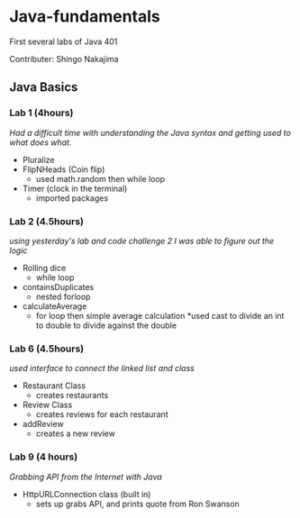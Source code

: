 # Java-fundamentals
First several labs of Java 401

Contributer: Shingo Nakajima

## Java Basics

### Lab 1 (4hours)
*Had a difficult time with understanding the Java syntax and getting used to what does what.*
- Pluralize
- FlipNHeads (Coin flip)
  - used math.random then while loop 
- Timer (clock in the terminal) 
  - imported packages

### Lab 2 (4.5hours)
   *using yesterday's lab and code challenge 2 I was able to figure out the logic*
   - Rolling dice 
     - while loop 
   - containsDuplicates
     - nested forloop 
   - calculateAverage
     - for loop then simple average calculation *used cast to divide an int to double to divide against the double

  ### Lab 6 (4.5hours)
   *used interface to connect the linked list and class*
   - Restaurant Class
     - creates restaurants 
   - Review Class 
     - creates reviews for each restaurant 
   - addReview 
     - creates a new review 
    
  ### Lab 9 (4 hours)
   *Grabbing API from the Internet with Java*
   - HttpURLConnection class (built in)
     - sets up grabs API, and prints quote from Ron Swanson 
